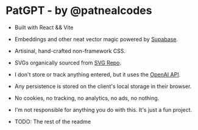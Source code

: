 # PatGPT - by @patnealcodes

- Built with React && Vite
- Embeddings and other neat vector magic powered by [Supabase](https://supabase.com/).
- Artisinal, hand-crafted non-framework CSS.
- SVGs organically sourced from [SVG Repo](https://www.svgrepo.com/).
- I don't store or track anything entered, but it uses the [OpenAI API](https://openai.com/product).
- Any persistence is stored on the client's local storage in their browser.
- No cookies, no tracking, no analytics, no ads, no nothing.
- I'm not responsible for anything you do with this. It's just a fun project.

- TODO: The rest of the readme
